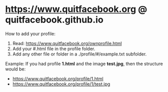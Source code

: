 # https://www.quitfacebook.org @ quitfacebook.github.io

How to add your profile:
1. Read: https://www.quitfacebook.org/ownprofile.html
2. Add your #.html file in the profile folder.
3. Add any other file or folder in a ./profile/#/example.txt subfolder.

Example: If you had profile **1.html** and the image **test.jpg**, then the structure would be:
* https://www.quitfacebook.org/profile/1.html
* https://www.quitfacebook.org/profile/1/test.jpg
